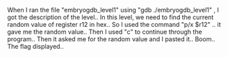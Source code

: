 When I ran the file "embryogdb_level1" using "gdb ./embryogdb_level1" , I got the description of the level.. In this level, we need to find the current random value of register r12 in hex.. So I used the command "p/x $r12" .. it gave me the random value.. Then I used "c" to continue through the program.. Then it asked me for the random value and I pasted it.. Boom.. The flag displayed..  